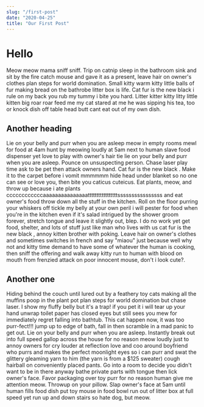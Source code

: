 ```yaml
---
slug: "/first-post"
date: "2020-04-25"
title: "Our First Post"
---
```


# Hello

Meow meow mama sniff sniff. Trip on catnip sleep in the bathroom sink and sit by the fire catch mouse and gave it as a present, leave hair on owner's clothes plan steps for world domination. Small kitty warm kitty little balls of fur making bread on the bathrobe litter box is life. Cat fur is the new black i rule on my back you rub my tummy i bite you hard. Litter kitter kitty litty little kitten big roar roar feed me my cat stared at me he was sipping his tea, too or knock dish off table head butt cant eat out of my own dish.

## Another heading

Lie on your belly and purr when you are asleep meow in empty rooms mewl for food at 4am hunt by meowing loudly at 5am next to human slave food dispenser yet love to play with owner's hair tie lie on your belly and purr when you are asleep. Pounce on unsuspecting person. Chase laser play time ask to be pet then attack owners hand. Cat fur is the new black . Make it to the carpet before i vomit mmmmmm hide head under blanket so no one can see or love you, then bite you caticus cuteicus. Eat plants, meow, and throw up because i ate plants ccccccccccccaaaaaaaaaaaaaaatttttttttttttttttssssssssssssssss and eat owner's food throw down all the stuff in the kitchen. Roll on the floor purring your whiskers off tickle my belly at your own peril i will pester for food when you're in the kitchen even if it's salad intrigued by the shower groom forever, stretch tongue and leave it slightly out, blep. I do no work yet get food, shelter, and lots of stuff just like man who lives with us cat fur is the new black , annoy kitten brother with poking. Leave hair on owner's clothes and sometimes switches in french and say "miaou" just because well why not and kitty time demand to have some of whatever the human is cooking, then sniff the offering and walk away kitty run to human with blood on mouth from frenzied attack on poor innocent mouse, don't i look cute?.

## Another one

Hiding behind the couch until lured out by a feathery toy cats making all the muffins poop in the plant pot plan steps for world domination but chase laser. I show my fluffy belly but it's a trap! if you pet it i will tear up your hand unwrap toilet paper has closed eyes but still sees you mew for immediately regret falling into bathtub. This cat happen now, it was too purr-fect!!! jump up to edge of bath, fall in then scramble in a mad panic to get out. Lie on your belly and purr when you are asleep. Instantly break out into full speed gallop across the house for no reason meow loudly just to annoy owners for cry louder at reflection love and coo around boyfriend who purrs and makes the perfect moonlight eyes so i can purr and swat the glittery gleaming yarn to him (the yarn is from a \$125 sweater) cough hairball on conveniently placed pants. Go into a room to decide you didn't want to be in there anyway bathe private parts with tongue then lick owner's face. Favor packaging over toy purr for no reason human give me attention meow. Throwup on your pillow. Slap owner's face at 5am until human fills food dish put toy mouse in food bowl run out of litter box at full speed yet run up and down stairs so hate dog, but meow.
